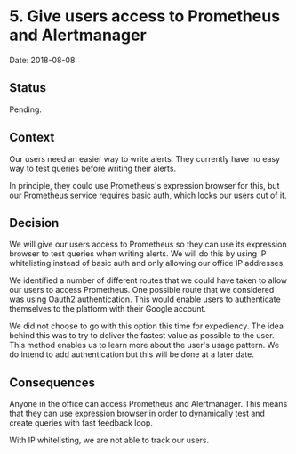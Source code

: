 # 5. Give users access to Prometheus and Alertmanager

Date: 2018-08-08

## Status

Pending.

## Context

Our users need an easier way to write alerts.  They currently have no
easy way to test queries before writing their alerts.

In principle, they could use Prometheus's expression browser for this,
but our Prometheus service requires basic auth, which locks our users
out of it.

## Decision

We will give our users access to Prometheus so they can use its
expression browser to test queries when writing alerts. We will
do this by using IP whitelisting instead of basic auth and
only allowing our office IP addresses.

We identified a number of different routes that we could have taken to
allow our users to access Prometheus.  One possible route that we
considered was using Oauth2 authentication. This would enable users to
authenticate themselves to the platform with their Google account.

We did not choose to go with this option this time for expediency.
The idea behind this was to try to deliver the fastest value as
possible to the user. This method enables us to learn more about the user's
usage pattern. We do intend to add authentication but this will be done at
a later date.

## Consequences

Anyone in the office can access Prometheus and Alertmanager. This means that
they can use expression browser in order to dynamically test and create queries
with fast feedback loop.

With IP whitelisting, we are not able to track our users.

